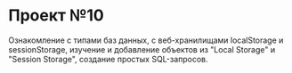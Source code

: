 # Проект №10 
Ознакомление с типами баз данных, с веб-хранилищами localStorage и sessionStorage, изучение и 
добавление объектов из "Local Storage" и "Session Storage", создание простых SQL-запросов. 
